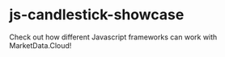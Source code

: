 # js-candlestick-showcase
Check out how different Javascript frameworks can work with MarketData.Cloud!
